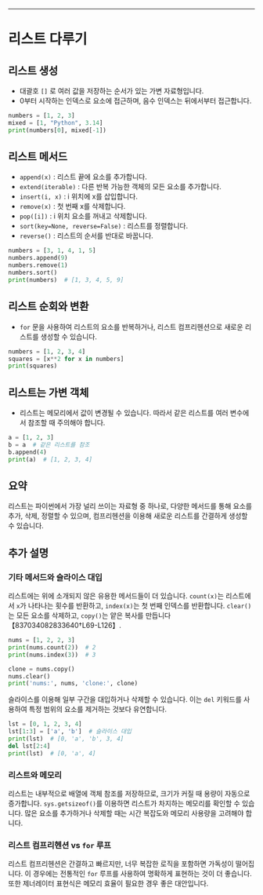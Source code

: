 ---

# 리스트 다루기

## 리스트 생성

- 대괄호 `[]` 로 여러 값을 저장하는 순서가 있는 가변 자료형입니다.
- 0부터 시작하는 인덱스로 요소에 접근하며, 음수 인덱스는 뒤에서부터 접근합니다.

```python
numbers = [1, 2, 3]
mixed = [1, "Python", 3.14]
print(numbers[0], mixed[-1])
```

## 리스트 메서드

- `append(x)` : 리스트 끝에 요소를 추가합니다.
- `extend(iterable)` : 다른 반복 가능한 객체의 모든 요소를 추가합니다.
- `insert(i, x)` : i 위치에 x를 삽입합니다.
- `remove(x)` : 첫 번째 x를 삭제합니다.
- `pop([i])` : i 위치 요소를 꺼내고 삭제합니다.
- `sort(key=None, reverse=False)` : 리스트를 정렬합니다.
- `reverse()` : 리스트의 순서를 반대로 바꿉니다.

```python
numbers = [3, 1, 4, 1, 5]
numbers.append(9)
numbers.remove(1)
numbers.sort()
print(numbers)  # [1, 3, 4, 5, 9]
```

## 리스트 순회와 변환

- `for` 문을 사용하여 리스트의 요소를 반복하거나, 리스트 컴프리헨션으로 새로운 리스트를 생성할 수 있습니다.

```python
numbers = [1, 2, 3, 4]
squares = [x**2 for x in numbers]
print(squares)
```

## 리스트는 가변 객체

- 리스트는 메모리에서 값이 변경될 수 있습니다. 따라서 같은 리스트를 여러 변수에서 참조할 때 주의해야 합니다.

```python
a = [1, 2, 3]
b = a  # 같은 리스트를 참조
b.append(4)
print(a)  # [1, 2, 3, 4]
```

## 요약
리스트는 파이썬에서 가장 널리 쓰이는 자료형 중 하나로, 다양한 메서드를 통해 요소를 추가, 삭제, 정렬할 수 있으며, 컴프리헨션을 이용해 새로운 리스트를 간결하게 생성할 수 있습니다.

## 추가 설명

### 기타 메서드와 슬라이스 대입

리스트에는 위에 소개되지 않은 유용한 메서드들이 더 있습니다. `count(x)`는 리스트에서 `x`가 나타나는 횟수를 반환하고, `index(x)`는 첫 번째 인덱스를 반환합니다. `clear()`는 모든 요소를 삭제하고, `copy()`는 얕은 복사를 만듭니다【837034082833640†L69-L126】.

```python
nums = [1, 2, 2, 3]
print(nums.count(2))  # 2
print(nums.index(3))  # 3

clone = nums.copy()
nums.clear()
print('nums:', nums, 'clone:', clone)
```

슬라이스를 이용해 일부 구간을 대입하거나 삭제할 수 있습니다. 이는 `del` 키워드를 사용하여 특정 범위의 요소를 제거하는 것보다 유연합니다.

```python
lst = [0, 1, 2, 3, 4]
lst[1:3] = ['a', 'b']  # 슬라이스 대입
print(lst)  # [0, 'a', 'b', 3, 4]
del lst[2:4]
print(lst)  # [0, 'a', 4]
```

### 리스트와 메모리

리스트는 내부적으로 배열에 객체 참조를 저장하므로, 크기가 커질 때 용량이 자동으로 증가합니다. `sys.getsizeof()`를 이용하면 리스트가 차지하는 메모리를 확인할 수 있습니다. 많은 요소를 추가하거나 삭제할 때는 시간 복잡도와 메모리 사용량을 고려해야 합니다.

### 리스트 컴프리헨션 vs `for` 루프

리스트 컴프리헨션은 간결하고 빠르지만, 너무 복잡한 로직을 포함하면 가독성이 떨어집니다. 이 경우에는 전통적인 `for` 루프를 사용하여 명확하게 표현하는 것이 더 좋습니다. 또한 제너레이터 표현식은 메모리 효율이 필요한 경우 좋은 대안입니다.